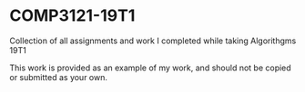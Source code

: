 # COMP3121-19T1
Collection of all assignments and work I completed while taking Algorithgms 19T1

This work is provided as an example of my work, and should not be copied or submitted as your own. 
